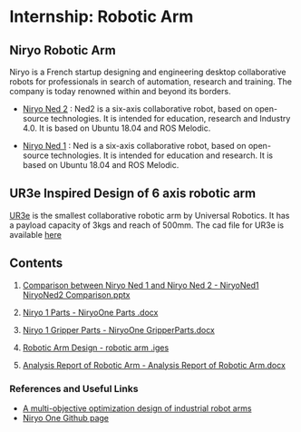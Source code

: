 
# Internship: Robotic Arm

## Niryo Robotic Arm
Niryo is a French startup designing and engineering desktop collaborative robots for professionals in search of automation, research and training. The company is today renowned within and beyond its borders.

+ [Niryo Ned 2](https://niryo.com/products-cobots/robot-ned-2/) : Ned2 is a six-axis collaborative robot, based on open-source technologies. It is intended for education, research and Industry 4.0. It is based on Ubuntu 18.04 and ROS Melodic.

+ [Niryo Ned 1](https://niryo.com/products-cobots/robot-ned-2/) : Ned is a six-axis collaborative robot, based on open-source technologies. It is intended for education and research. It is based on Ubuntu 18.04 and ROS Melodic.

## UR3e Inspired Design of 6 axis robotic arm
[UR3e](https://www.universal-robots.com/products/ur3-robot/) is the smallest collaborative robotic arm by Universal Robotics. It has a payload capacity of 3kgs and reach of 500mm. 
The cad file for UR3e is available [here](https://www.universal-robots.com/download/mechanical-e-series/ur3e/robot-ur3e-jt-file-e-series/)

## Contents
1. [Comparison between Niryo Ned 1 and Niryo Ned 2 - NiryoNed1 NiryoNed2 Comparison.pptx](https://github.com/ak-and-co911/Robotic_Arm_IOTinternship/blob/main/NiryoNed1%20NiryoNed2%20Comparison.pptx)

1. [Niryo 1 Parts - NiryoOne Parts .docx](https://github.com/ak-and-co911/Robotic_Arm_IOTinternship/blob/main/NiryoOne%20GripperParts.docx](https://github.com/ak-and-co911/Robotic_Arm_IOTinternship/blob/main/NiryoOne%20Parts%20.docx)https://github.com/ak-and-co911/Robotic_Arm_IOTinternship/blob/main/NiryoOne%20Parts%20.docx)

1. [Niryo 1 Gripper Parts - NiryoOne GripperParts.docx](https://github.com/ak-and-co911/Robotic_Arm_IOTinternship/blob/main/NiryoOne%20GripperParts.docx)

1. [Robotic Arm Design - robotic arm .iges](https://github.com/ak-and-co911/Robotic_Arm_IOTinternship/blob/main/robotic%20arm%20.iges)

1. [Analysis Report of Robotic Arm - Analysis Report of Robotic Arm.docx](https://github.com/ak-and-co911/Robotic_Arm_IOTinternship/blob/main/Analysis%20Report%20of%20Robotic%20Arm.docx) 

### References and Useful Links
+ [A multi-objective optimization design of industrial robot arms](https://doi.org/10.1016/j.aej.2022.06.052)
+ [Niryo One Github page](https://github.com/NiryoRobotics)
